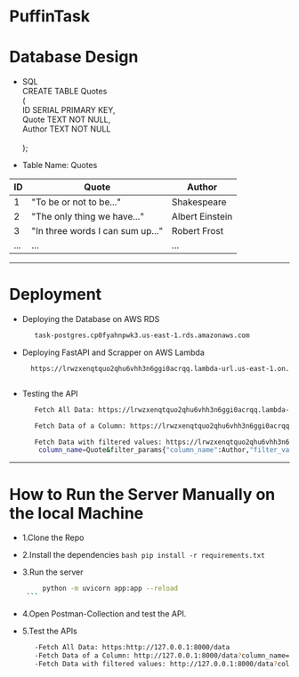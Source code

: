 # PuffinTask

# Database Design
- SQL
   <br/>
   CREATE TABLE Quotes <br/>
   (<br/>
    ID SERIAL PRIMARY KEY,<br/>
    Quote TEXT NOT NULL,<br/>
    Author TEXT NOT NULL<br/>
  <br/>
);

- Table Name: Quotes

|   ID   |            Quote            |  Author   |
|--------|---------------------------- |-----------|
|   1    | "To be or not to be..."     |  Shakespeare |
|   2    | "The only thing we have..." |  Albert Einstein |
|   3    | "In three words I can sum up..." |  Robert Frost |
|   ...  | ...                         | ...       |
----------------------------------------------


# Deployment 

- Deploying the Database on AWS RDS
  ```bash
     task-postgres.cp0fyahnpwk3.us-east-1.rds.amazonaws.com
  ```

- Deploying FastAPI and Scrapper on AWS Lambda
  ```bash
    https://lrwzxenqtquo2qhu6vhh3n6ggi0acrqq.lambda-url.us-east-1.on.aws/
  ```
  ```bash
- Testing the API
  ```bash
     Fetch All Data: https://lrwzxenqtquo2qhu6vhh3n6ggi0acrqq.lambda-url.us-east-1.on.aws/data
  ```
  ```bash
     Fetch Data of a Column: https://lrwzxenqtquo2qhu6vhh3n6ggi0acrqq.lambda-url.us-east-1.on.aws/data?column_name=Quote
  ```
  ```bash
     Fetch Data with filtered values: https://lrwzxenqtquo2qhu6vhh3n6ggi0acrqq.lambda-url.us-east-1.on.aws/data? 
      column_name=Quote&filter_params{"column_name":Author,"filter_value":Mark Twain}
  ```
------------------------------------------
# How to Run the Server Manually on the local Machine
- 1.Clone the Repo
- 2.Install the dependencies
                 ```bash
                     pip install -r requirements.txt
                  ```
- 3.Run the server
     ```bash
          python -m uvicorn app:app --reload
      ```
- 4.Open Postman-Collection and test the API.

- 5.Test the APIs
   ```bash
      -Fetch All Data: https:http://127.0.0.1:8000/data
      -Fetch Data of a Column: http://127.0.0.1:8000/data?column_name=Quote
      -Fetch Data with filtered values: http://127.0.0.1:8000/data?column_name=Quote&filter_params={"column_name":Author,"filter_value":Mark Twain}
    ```

